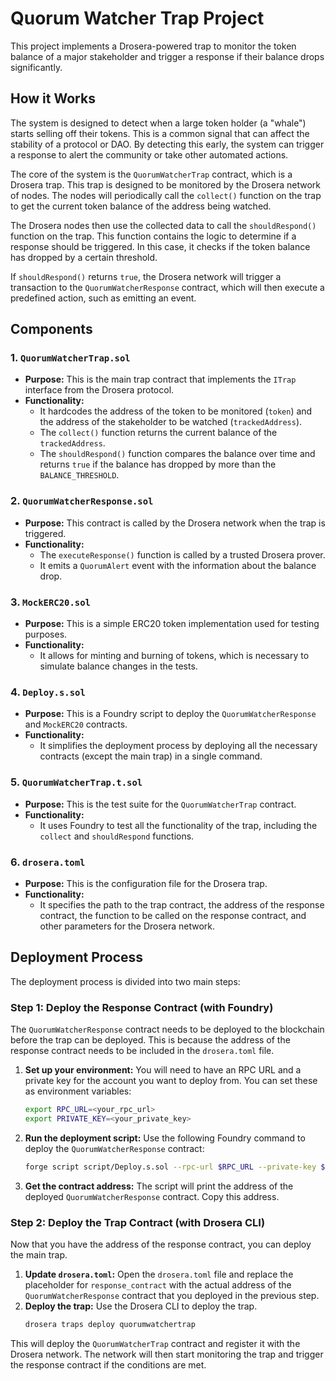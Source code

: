 # Quorum Watcher Trap Project

This project implements a Drosera-powered trap to monitor the token balance of a major stakeholder and trigger a response if their balance drops significantly.

## How it Works

The system is designed to detect when a large token holder (a "whale") starts selling off their tokens. This is a common signal that can affect the stability of a protocol or DAO. By detecting this early, the system can trigger a response to alert the community or take other automated actions.

The core of the system is the `QuorumWatcherTrap` contract, which is a Drosera trap. This trap is designed to be monitored by the Drosera network of nodes. The nodes will periodically call the `collect()` function on the trap to get the current token balance of the address being watched.

The Drosera nodes then use the collected data to call the `shouldRespond()` function on the trap. This function contains the logic to determine if a response should be triggered. In this case, it checks if the token balance has dropped by a certain threshold.

If `shouldRespond()` returns `true`, the Drosera network will trigger a transaction to the `QuorumWatcherResponse` contract, which will then execute a predefined action, such as emitting an event.

## Components

### 1. `QuorumWatcherTrap.sol`

- **Purpose:** This is the main trap contract that implements the `ITrap` interface from the Drosera protocol.
- **Functionality:**
    - It hardcodes the address of the token to be monitored (`token`) and the address of the stakeholder to be watched (`trackedAddress`).
    - The `collect()` function returns the current balance of the `trackedAddress`.
    - The `shouldRespond()` function compares the balance over time and returns `true` if the balance has dropped by more than the `BALANCE_THRESHOLD`.

### 2. `QuorumWatcherResponse.sol`

- **Purpose:** This contract is called by the Drosera network when the trap is triggered.
- **Functionality:**
    - The `executeResponse()` function is called by a trusted Drosera prover.
    - It emits a `QuorumAlert` event with the information about the balance drop.

### 3. `MockERC20.sol`

- **Purpose:** This is a simple ERC20 token implementation used for testing purposes.
- **Functionality:**
    - It allows for minting and burning of tokens, which is necessary to simulate balance changes in the tests.

### 4. `Deploy.s.sol`

- **Purpose:** This is a Foundry script to deploy the `QuorumWatcherResponse` and `MockERC20` contracts.
- **Functionality:**
    - It simplifies the deployment process by deploying all the necessary contracts (except the main trap) in a single command.

### 5. `QuorumWatcherTrap.t.sol`

- **Purpose:** This is the test suite for the `QuorumWatcherTrap` contract.
- **Functionality:**
    - It uses Foundry to test all the functionality of the trap, including the `collect` and `shouldRespond` functions.

### 6. `drosera.toml`

- **Purpose:** This is the configuration file for the Drosera trap.
- **Functionality:**
    - It specifies the path to the trap contract, the address of the response contract, the function to be called on the response contract, and other parameters for the Drosera network.

## Deployment Process

The deployment process is divided into two main steps:

### Step 1: Deploy the Response Contract (with Foundry)

The `QuorumWatcherResponse` contract needs to be deployed to the blockchain before the trap can be deployed. This is because the address of the response contract needs to be included in the `drosera.toml` file.

1.  **Set up your environment:** You will need to have an RPC URL and a private key for the account you want to deploy from. You can set these as environment variables:
    ```bash
    export RPC_URL=<your_rpc_url>
    export PRIVATE_KEY=<your_private_key>
    ```
2.  **Run the deployment script:** Use the following Foundry command to deploy the `QuorumWatcherResponse` contract:
    ```bash
    forge script script/Deploy.s.sol --rpc-url $RPC_URL --private-key $PRIVATE_KEY --broadcast
    ```
3.  **Get the contract address:** The script will print the address of the deployed `QuorumWatcherResponse` contract. Copy this address.

### Step 2: Deploy the Trap Contract (with Drosera CLI)

Now that you have the address of the response contract, you can deploy the main trap.

1.  **Update `drosera.toml`:** Open the `drosera.toml` file and replace the placeholder for `response_contract` with the actual address of the `QuorumWatcherResponse` contract that you deployed in the previous step.
2.  **Deploy the trap:** Use the Drosera CLI to deploy the trap.
    ```bash
    drosera traps deploy quorumwatchertrap
    ```

This will deploy the `QuorumWatcherTrap` contract and register it with the Drosera network. The network will then start monitoring the trap and trigger the response contract if the conditions are met.